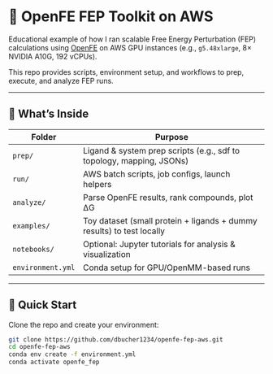 # 🔬 OpenFE FEP Toolkit on AWS

Educational example of how I ran scalable Free Energy Perturbation (FEP) calculations using [OpenFE](https://github.com/OpenFreeEnergy/openfe) on AWS GPU instances (e.g., `g5.48xlarge`, 8× NVIDIA A10G, 192 vCPUs).  

This repo provides scripts, environment setup, and workflows to prep, execute, and analyze FEP runs.

---

## 📁 What’s Inside

| Folder | Purpose |
|--------|---------|
| `prep/` | Ligand & system prep scripts (e.g., sdf to topology, mapping, JSONs) |
| `run/`  | AWS batch scripts, job configs, launch helpers |
| `analyze/` | Parse OpenFE results, rank compounds, plot ΔG |
| `examples/` | Toy dataset (small protein + ligands + dummy results) to test locally |
| `notebooks/` | Optional: Jupyter tutorials for analysis & visualization |
| `environment.yml` | Conda setup for GPU/OpenMM-based runs |

---

## 🚀 Quick Start

Clone the repo and create your environment:

```bash
git clone https://github.com/dbucher1234/openfe-fep-aws.git
cd openfe-fep-aws
conda env create -f environment.yml
conda activate openfe_fep
